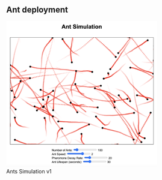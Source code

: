 ## Ant deployment
[<img src="resources/screen.png" width="400">](https://mastershin.github.io/learn-artificial-life-101/L110-Ants/AL100_Simple_Ants_v1/)\
Ants Simulation v1
